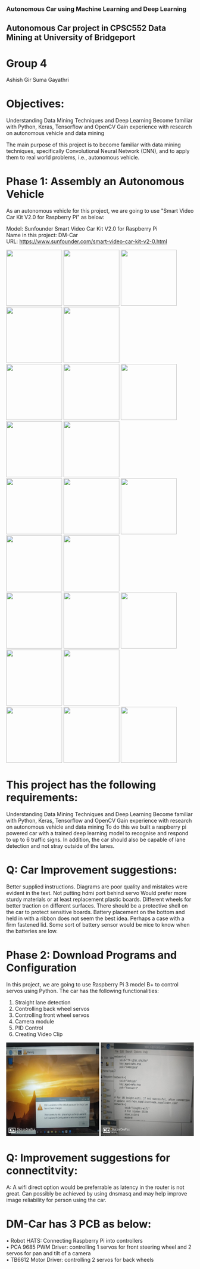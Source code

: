 ### Autonomous Car using Machine Learning and Deep Learning
## Autonomous Car project in CPSC552 Data Mining at University of Bridgeport

# Group 4
Ashish Gir 
Suma
Gayathri

# Objectives:

Understanding Data Mining Techniques and Deep Learning
Become familiar with Python, Keras, Tensorflow and OpenCV
Gain experience with research on autonomous vehicle and data mining

The main purpose of this project is to become familiar with data mining techniques, specifically Convolutional Neural Network (CNN), and to apply them to real world problems, i.e., autonomous vehicle.

# Phase 1: Assembly an Autonomous Vehicle

As an autonomous vehicle for this project, we are going to use "Smart Video Car Kit V2.0 for Raspberry Pi" as below:

Model: Sunfounder Smart Video Car Kit V2.0 for Raspberry Pi <br>
Name in this project: DM-Car <br>
URL: https://www.sunfounder.com/smart-video-car-kit-v2-0.html

<img src="Images/1.jpg" height="150" width="150"> <img src="Images/2.jpg" height="150" width="150"> <img src="Images/3.jpg" height="150" width="150"> <img src="Images/4.jpg" height="150" width="150"> <img src="Images/5.jpg" height="150" width="150">
<br><img src="Images/6.jpg" height="150" width="150"> <img src="Images/7.jpg" height="150" width="150"> <img src="Images/8.jpg" height="150" width="150"> <img src="Images/9.jpg" height="150" width="150"> <img src="Images/10.jpg" height="150" width="150">
<br>
<img src="Images/11.jpg" height="150" width="150"> <img src="Images/12.jpg" height="150" width="150"> <img src="Images/13.jpg" height="150" width="150"> <img src="Images/14.jpg" height="150" width="150"> <img src="Images/15.jpg" height="150" width="150">
<br> <img src="Images/16.jpg" height="150" width="150"> <img src="Images/17.jpg" height="150" width="150"> <img src="Images/18.jpg" height="150" width="150"> <img src="Images/19.jpg" height="150" width="150"> <img src="Images/20.jpg" height="150" width="150">
<br> <img src="Images/21.jpg" height="150" width="150"> <img src="Images/22.jpg" height="150" width="150"> <img src="Images/23.jpg" height="150" width="150">
<br>



# This project has the following requirements:
Understanding Data Mining Techniques and Deep Learning
Become familiar with Python, Keras, Tensorflow and OpenCV
Gain experience with research on autonomous vehicle and data mining
To do this we built a raspberry pi powered car with a trained deep learning model to recognise and respond to up to 6 traffic signs. In addition, the car should also be capable of lane detection and not stray outside of the lanes.

# Q: Car Improvement suggestions:
Better supplied instructions. Diagrams are poor quality and mistakes were evident in the text.
Not putting hdmi port behind servo
Would prefer more sturdy materials or at least replacement plastic boards.
Different wheels for better traction on different surfaces.
There should be a protective shell on the car to protect sensitive boards.
Battery placement on the bottom and held in with a ribbon does not seem the best idea. Perhaps a case with a firm fastened lid.
Some sort of battery sensor would be nice to know when the batteries are low.

# Phase 2: Download Programs and Configuration
In this project, we are going to use Raspberry Pi 3 model B+ to control servos using Python.
The car has the following functionalities:

1. Straight lane detection
2. Controlling back wheel servos
3. Controlling front wheel servos
4. Camera module
5. PID Control
6. Creating Video Clip

<img src="Images/24.jpg" height="250" width="250"> <img src="Images/25.jpg" height="250" width="250"><br>

# Q: Improvement suggestions for connectitvity:
A: A wifi direct option would be preferrable as latency in the router is not great.
Can possibly be achieved by using dnsmasq and may help improve image reliability for person using the car.

# DM-Car has 3 PCB as below: 
• Robot HATS: Connecting Raspberry Pi into controllers <br>
• PCA 9685 PWM Driver: controlling 1 servos for front steering wheel and 2 servos for pan and tilt of a camera <br>
• TB6612 Motor Driver: controlling 2 servos for back wheels <br>

